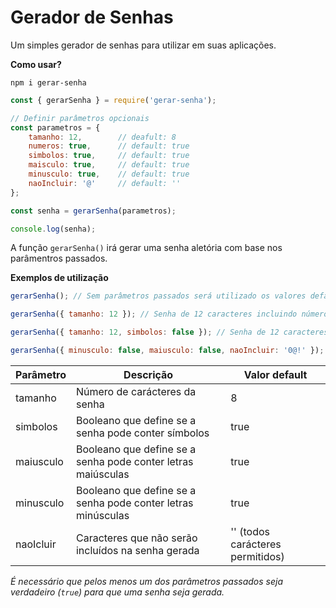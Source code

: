 # Gerador de Senhas

Um simples gerador de senhas para utilizar em suas aplicações.

**Como usar?**
```shel
npm i gerar-senha
```

```js
const { gerarSenha } = require('gerar-senha');

// Definir parâmetros opcionais
const parametros = {
    tamanho: 12,        // deafult: 8
    numeros: true,      // default: true
    simbolos: true,     // default: true
    maisculo: true,     // default: true
    minusculo: true,    // default: true
    naoIncluir: '@'     // default: ''
};

const senha = gerarSenha(parametros);

console.log(senha);
```

A função `gerarSenha()` irá gerar uma senha aletória com base nos parâmentros passados.

**Exemplos de utilização**
```js
gerarSenha(); // Sem parâmetros passados será utilizado os valores default

gerarSenha({ tamanho: 12 }); // Senha de 12 caracteres incluindo números, letras e símbolos

gerarSenha({ tamanho: 12, simbolos: false }); // Senha de 12 caracteres que não inclui símbolos

gerarSenha({ minusculo: false, maiusculo: false, naoIncluir: '0@!' }); // Senha de 8 caracteres que não inclui letras maiusculas ou minusculas, o número 0 e os símbolos @ e !
```

<table>
    <thead>
        <tr>
            <th>Parâmetro</th>
            <th>Descrição</th>
            <th>Valor default</th>
        </tr>
    </thead>
    <tbody>
        <tr>
            <td>tamanho</td>
            <td>Número de carácteres da senha</td>
            <td>8</td>
        </tr>
        <tr>
            <td>simbolos</td>
            <td>Booleano que define se a senha pode conter símbolos</td>
            <td>true</td>
        </tr>
        <tr>
            <td>maiusculo</td>
            <td>Booleano que define se a senha pode conter letras maiúsculas</td>
            <td>true</td>
        </tr>
        <tr>
            <td>minusculo</td>
            <td>Booleano que define se a senha pode conter letras minúsculas</td>
            <td>true</td>
        </tr>
        <tr>
            <td>naoIcluir</td>
            <td>Caracteres que não serão incluídos na senha gerada</td>
            <td>'' (todos carácteres permitidos)</td>
        </tr>
    </tbody>
</table>

*É necessário que pelos menos um dos parâmetros passados seja verdadeiro (`true`) para que uma senha seja gerada.*

